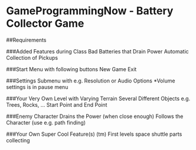# GameProgrammingNow - Battery Collector Game

##Requirements

###Added Features during Class
Bad Batteries that Drain Power 
Automatic Collection of Pickups

###Start Menu with following buttons
New Game
Exit

###Settings Submenu with e.g. Resolution or Audio Options
*Volume settings is in pause menu

###Your Very Own Level with
Varying Terrain
Several Different Objects e.g. Trees, Rocks, ... 
Start Point and End Point

###Enemy Character
Drains the Power (when close enough)
Follows the Character (use e.g. path finding)

###Your Own Super Cool Feature(s) (tm)
First levels space shuttle parts collecting